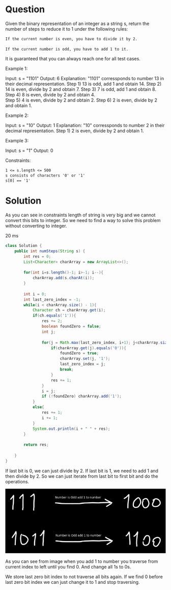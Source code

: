 # Question

Given the binary representation of an integer as a string s, return the number of steps to reduce it to 1 under the following rules:

    If the current number is even, you have to divide it by 2.

    If the current number is odd, you have to add 1 to it.

It is guaranteed that you can always reach one for all test cases.

 

Example 1:

Input: s = "1101"
Output: 6
Explanation: "1101" corressponds to number 13 in their decimal representation.
Step 1) 13 is odd, add 1 and obtain 14. 
Step 2) 14 is even, divide by 2 and obtain 7.
Step 3) 7 is odd, add 1 and obtain 8.
Step 4) 8 is even, divide by 2 and obtain 4.  
Step 5) 4 is even, divide by 2 and obtain 2. 
Step 6) 2 is even, divide by 2 and obtain 1.  

Example 2:

Input: s = "10"
Output: 1
Explanation: "10" corressponds to number 2 in their decimal representation.
Step 1) 2 is even, divide by 2 and obtain 1.  

Example 3:

Input: s = "1"
Output: 0

 

Constraints:

    1 <= s.length <= 500
    s consists of characters '0' or '1'
    s[0] == '1'

# Solution

As you can see in constraints length of string is very big and we cannot convert this bits to integer. So we need to find a way to solve this problem without converting to integer.

20 ms

```java
class Solution {
    public int numSteps(String s) {
        int res = 0;
        List<Character> charArray = new ArrayList<>();
        
        for(int i=s.length()-1; i>-1; i--){
            charArray.add(s.charAt(i));
        }

        int i = 0;
        int last_zero_index = -1;
        while(i < charArray.size() - 1){
            Character ch = charArray.get(i);
            if(ch.equals('1')){
                res += 2;
                boolean foundZero = false;
                int j;

                for(j = Math.max(last_zero_index, i+1); j<charArray.size(); j++){
                    if(charArray.get(j).equals('0')){
                        foundZero = true;
                        charArray.set(j, '1');
                        last_zero_index = j;
                        break;
                    }
                    res += 1;
                }
                i = j;
                if (!foundZero) charArray.add('1');
            }
            else{
                res += 1;
                i += 1;
            }
            System.out.println(i + " " + res);
        }

        return res;

    }
}
```

If last bit is 0, we can just divide by 2. If last bit is 1, we need to add 1 and then divide by 2. So we can just iterate from last bit to first bit and do the operations.

![image](./image.png)

As you can see from image when you add 1 to number you traverse from current index to left until you find 0. And change all 1s to 0s. 

We store last zero bit index to not traverse all bits again. If we find 0 before last zero bit index we can just change it to 1 and stop traversing.